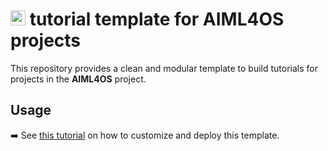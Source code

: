# <img height="24" width="24" src="https://cdn.simpleicons.org/r/00ccff99" /> tutorial template for AIML4OS projects

This repository provides a clean and modular template to build tutorials for projects in the **AIML4OS** project.

## Usage

➡️ See [this tutorial](https://aiml4os.github.io/training-material-starting-pack/) on how to customize and deploy this template.
